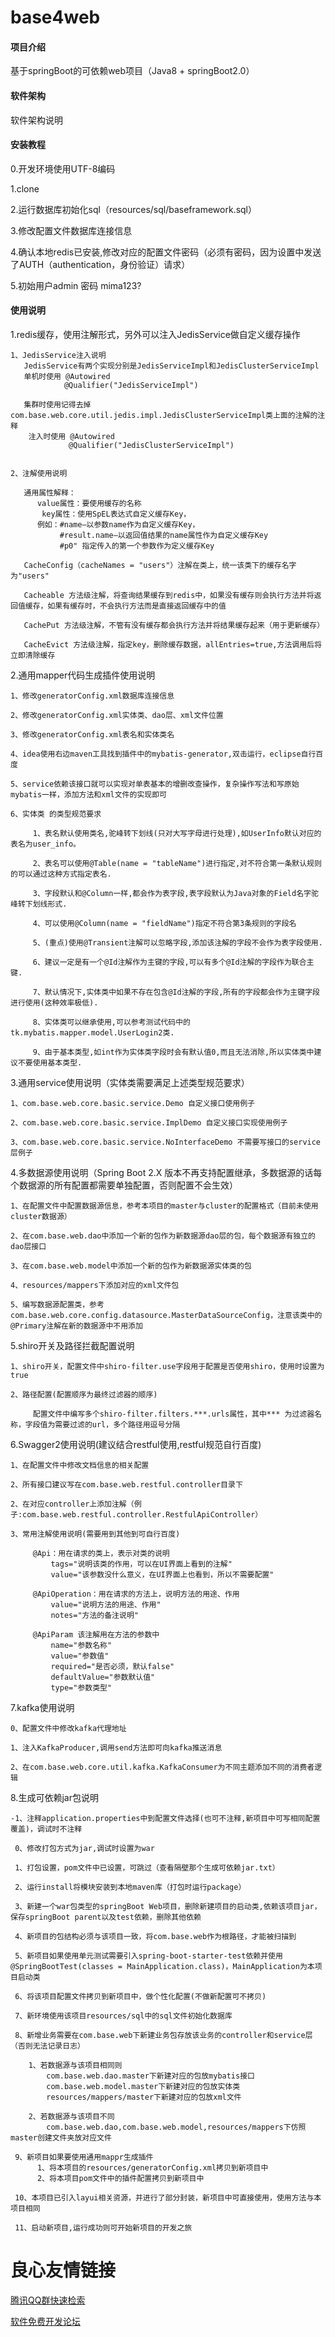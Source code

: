 # base4web

#### 项目介绍
基于springBoot的可依赖web项目（Java8 + springBoot2.0）

#### 软件架构
软件架构说明


#### 安装教程

0.开发环境使用UTF-8编码

1.clone

2.运行数据库初始化sql（resources/sql/baseframework.sql）

3.修改配置文件数据库连接信息

4.确认本地redis已安装,修改对应的配置文件密码（必须有密码，因为设置中发送了AUTH（authentication，身份验证）请求）

5.初始用户admin 密码 mima123?

#### 使用说明

1.redis缓存，使用注解形式，另外可以注入JedisService做自定义缓存操作
    
    1、JedisService注入说明
       JedisService有两个实现分别是JedisServiceImpl和JedisClusterServiceImpl
       单机时使用 @Autowired
                @Qualifier("JedisServiceImpl")
       
       集群时使用记得去掉com.base.web.core.util.jedis.impl.JedisClusterServiceImpl类上面的注解的注释
        注入时使用 @Autowired
                 @Qualifier("JedisClusterServiceImpl")
                

    2、注解使用说明
    
       通用属性解释：
          value属性：要使用缓存的名称
           key属性：使用SpEL表达式自定义缓存Key，
          例如：#name—以参数name作为自定义缓存Key，
               #result.name—以返回值结果的name属性作为自定义缓存Key
               #p0" 指定传入的第一个参数作为定义缓存Key

       CacheConfig（cacheNames = "users"）注解在类上，统一该类下的缓存名字为"users"

       Cacheable 方法级注解，将查询结果缓存到redis中，如果没有缓存则会执行方法并将返回值缓存，如果有缓存时，不会执行方法而是直接返回缓存中的值

       CachePut 方法级注解，不管有没有缓存都会执行方法并将结果缓存起来（用于更新缓存）

       CacheEvict 方法级注解，指定key，删除缓存数据，allEntries=true,方法调用后将立即清除缓存

2.通用mapper代码生成插件使用说明

    1、修改generatorConfig.xml数据库连接信息
    
    2、修改generatorConfig.xml实体类、dao层、xml文件位置

    3、修改generatorConfig.xml表名和实体类名

    4、idea使用右边maven工具找到插件中的mybatis-generator,双击运行，eclipse自行百度

    5、service依赖该接口就可以实现对单表基本的增删改查操作，复杂操作写法和写原始mybatis一样，添加方法和xml文件的实现即可

    6、实体类 的类型规范要求

         1、表名默认使用类名,驼峰转下划线(只对大写字母进行处理),如UserInfo默认对应的表名为user_info。

         2、表名可以使用@Table(name = "tableName")进行指定,对不符合第一条默认规则的可以通过这种方式指定表名.

         3、字段默认和@Column一样,都会作为表字段,表字段默认为Java对象的Field名字驼峰转下划线形式.

         4、可以使用@Column(name = "fieldName")指定不符合第3条规则的字段名

         5、(重点)使用@Transient注解可以忽略字段,添加该注解的字段不会作为表字段使用.

         6、建议一定是有一个@Id注解作为主键的字段,可以有多个@Id注解的字段作为联合主键.

         7、默认情况下,实体类中如果不存在包含@Id注解的字段,所有的字段都会作为主键字段进行使用(这种效率极低).

         8、实体类可以继承使用,可以参考测试代码中的tk.mybatis.mapper.model.UserLogin2类.

         9、由于基本类型,如int作为实体类字段时会有默认值0,而且无法消除,所以实体类中建议不要使用基本类型.


3.通用service使用说明（实体类需要满足上述类型规范要求）

    1、com.base.web.core.basic.service.Demo 自定义接口使用例子

    2、com.base.web.core.basic.service.ImplDemo 自定义接口实现使用例子

    3、com.base.web.core.basic.service.NoInterfaceDemo 不需要写接口的service层例子

4.多数据源使用说明（Spring Boot 2.X 版本不再支持配置继承，多数据源的话每个数据源的所有配置都需要单独配置，否则配置不会生效）

    1、在配置文件中配置数据源信息，参考本项目的master与cluster的配置格式（目前未使用cluster数据源）

    2、在com.base.web.dao中添加一个新的包作为新数据源dao层的包，每个数据源有独立的dao层接口
    
    3、在com.base.web.model中添加一个新的包作为新数据源实体类的包

    4、resources/mappers下添加对应的xml文件包

    5、编写数据源配置类，参考com.base.web.core.config.datasource.MasterDataSourceConfig，注意该类中的@Primary注解在新的数据源中不用添加

 
5.shiro开关及路径拦截配置说明

    1、shiro开关，配置文件中shiro-filter.use字段用于配置是否使用shiro，使用时设置为true

    2、路径配置(配置顺序为最终过滤器的顺序)

         配置文件中编写多个shiro-filter.filters.***.urls属性，其中*** 为过滤器名称，字段值为需要过滤的url，多个路径用逗号分隔
   
6.Swagger2使用说明(建议结合restful使用,restful规范自行百度)

    1、在配置文件中修改文档信息的相关配置
    
    2、所有接口建议写在com.base.web.restful.controller目录下
    
    2、在对应controller上添加注解（例子:com.base.web.restful.controller.RestfulApiController）
    
    3、常用注解使用说明(需要用到其他到可自行百度)
         
         @Api：用在请求的类上，表示对类的说明
             tags="说明该类的作用，可以在UI界面上看到的注解"
             value="该参数没什么意义，在UI界面上也看到，所以不需要配置"
          
         @ApiOperation：用在请求的方法上，说明方法的用途、作用
             value="说明方法的用途、作用"
             notes="方法的备注说明"
          
         @ApiParam 该注解用在方法的参数中
             name="参数名称"
             value="参数值"
             required="是否必须，默认false"
             defaultValue="参数默认值"
             type="参数类型"

7.kafka使用说明

    0、配置文件中修改kafka代理地址

    1、注入KafkaProducer,调用send方法即可向kafka推送消息
    
    2、在com.base.web.core.util.kafka.KafkaConsumer为不同主题添加不同的消费者逻辑      

8.生成可依赖jar包说明

    -1、注释application.properties中到配置文件选择(也可不注释,新项目中可写相同配置覆盖)，调试时不注释

     0、修改打包方式为jar,调试时设置为war

     1、打包设置，pom文件中已设置，可跳过（查看隔壁那个生成可依赖jar.txt）

     2、运行install将模块安装到本地maven库（打包时运行package）

     3、新建一个war包类型的springBoot Web项目，删除新建项目的启动类,依赖该项目jar，保存springBoot parent以及test依赖，删除其他依赖
     
     4、新项目的包结构必须与该项目一致，将com.base.web作为根路径，才能被扫描到

     5、新项目如果使用单元测试需要引入spring-boot-starter-test依赖并使用@SpringBootTest(classes = MainApplication.class)，MainApplication为本项目启动类
    
     6、将该项目配置文件拷贝到新项目中，做个性化配置(不做新配置可不拷贝)

     7、新环境使用该项目resources/sql中的sql文件初始化数据库
     
     8、新增业务需要在com.base.web下新建业务包存放该业务的controller和service层（否则无法记录日志）
        
        1、若数据源与该项目相同则
            com.base.web.dao.master下新建对应的包放mybatis接口
            com.base.web.model.master下新建对应的包放实体类
            resources/mappers/master下新建对应的包放xml文件
        
        2、若数据源与该项目不同
            com.base.web.dao,com.base.web.model,resources/mappers下仿照master创建文件夹放对应文件
     
     9、新项目如果要使用通用mappr生成插件
          1、将本项目的resources/generatorConfig.xml拷贝到新项目中
          2、将本项目pom文件中的插件配置拷贝到新项目中
         
     10、本项目已引入layui相关资源，并进行了部分封装，新项目中可直接使用，使用方法与本项目相同
     
     11、启动新项目,运行成功则可开始新项目的开发之旅

    



 # 良心友情链接

[腾讯QQ群快速检索](http://u.720life.cn/s/8cf73f7c)

[软件免费开发论坛](http://u.720life.cn/s/bbb01dc0)